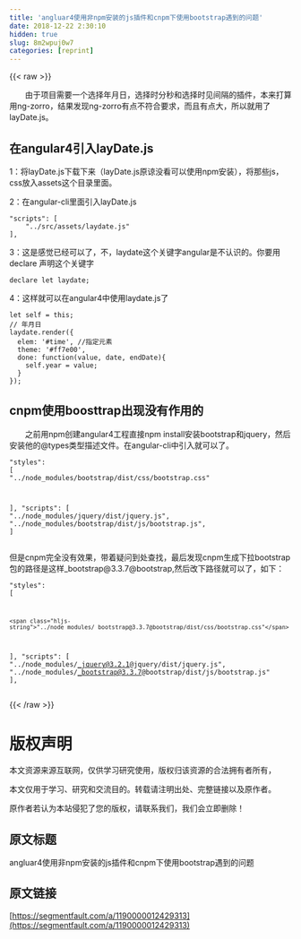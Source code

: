 ```yaml
---
title: 'angluar4使用非npm安装的js插件和cnpm下使用bootstrap遇到的问题' 
date: 2018-12-22 2:30:10
hidden: true
slug: 8m2wpuj0w7
categories: [reprint]
---
```


{{< raw >}}

                    
<p>  由于项目需要一个选择年月日，选择时分秒和选择时见间隔的插件，本来打算用ng-zorro，结果发现ng-zorro有点不符合要求，而且有点大，所以就用了layDate.js。</p>
<h2 id="articleHeader0">在angular4引入layDate.js</h2>
<p>1：将layDate.js下载下来（layDate.js原谅没看可以使用npm安装），将那些js，css放入assets这个目录里面。</p>
<p>2：在angular-cli里面引入layDate.js</p>
<div class="widget-codetool" style="display:none;">
      <div class="widget-codetool--inner">
      <span class="selectCode code-tool" data-toggle="tooltip" data-placement="top" title="" data-original-title="全选"></span>
      <span type="button" class="copyCode code-tool" data-toggle="tooltip" data-placement="top" data-clipboard-text="&quot;scripts&quot;: [
    &quot;../src/assets/laydate.js&quot;
]," title="" data-original-title="复制"></span>
      <span type="button" class="saveToNote code-tool" data-toggle="tooltip" data-placement="top" title="" data-original-title="放进笔记"></span>
      </div>
      </div><pre class="javascript hljs"><code class="javascript"><span class="hljs-string">"scripts"</span>: [
    <span class="hljs-string">"../src/assets/laydate.js"</span>
],</code></pre>
<p>3：这是感觉已经可以了，不，laydate这个关键字angular是不认识的。你要用declare 声明这个关键字</p>
<div class="widget-codetool" style="display:none;">
      <div class="widget-codetool--inner">
      <span class="selectCode code-tool" data-toggle="tooltip" data-placement="top" title="" data-original-title="全选"></span>
      <span type="button" class="copyCode code-tool" data-toggle="tooltip" data-placement="top" data-clipboard-text="declare let laydate;" title="" data-original-title="复制"></span>
      <span type="button" class="saveToNote code-tool" data-toggle="tooltip" data-placement="top" title="" data-original-title="放进笔记"></span>
      </div>
      </div><pre class="javascript hljs"><code class="javascript" style="word-break: break-word; white-space: initial;">declare <span class="hljs-keyword">let</span> laydate;</code></pre>
<p>4：这样就可以在angular4中使用laydate.js了</p>
<div class="widget-codetool" style="display:none;">
      <div class="widget-codetool--inner">
      <span class="selectCode code-tool" data-toggle="tooltip" data-placement="top" title="" data-original-title="全选"></span>
      <span type="button" class="copyCode code-tool" data-toggle="tooltip" data-placement="top" data-clipboard-text="let self = this;
// 年月日
laydate.render({
  elem: '#time', //指定元素
  theme: '#ff7e00',
  done: function(value, date, endDate){
    self.year = value;
  }
});" title="" data-original-title="复制"></span>
      <span type="button" class="saveToNote code-tool" data-toggle="tooltip" data-placement="top" title="" data-original-title="放进笔记"></span>
      </div>
      </div><pre class="javascript hljs"><code class="javascript"><span class="hljs-keyword">let</span> self = <span class="hljs-keyword">this</span>;
<span class="hljs-comment">// 年月日</span>
laydate.render({
  <span class="hljs-attr">elem</span>: <span class="hljs-string">'#time'</span>, <span class="hljs-comment">//指定元素</span>
  theme: <span class="hljs-string">'#ff7e00'</span>,
  <span class="hljs-attr">done</span>: <span class="hljs-function"><span class="hljs-keyword">function</span>(<span class="hljs-params">value, date, endDate</span>)</span>{
    self.year = value;
  }
});</code></pre>
<h2 id="articleHeader1">cnpm使用boosttrap出现没有作用的</h2>
<p>  之前用npm创建angular4工程直接npm install安装bootstrap和jquery，然后安装他的@types类型描述文件。在angular-cli中引入就可以了。</p>
<div class="widget-codetool" style="display:none;">
      <div class="widget-codetool--inner">
      <span class="selectCode code-tool" data-toggle="tooltip" data-placement="top" title="" data-original-title="全选"></span>
      <span type="button" class="copyCode code-tool" data-toggle="tooltip" data-placement="top" data-clipboard-text="&quot;styles&quot;: [
    &quot;../node_modules/bootstrap/dist/css/bootstrap.css&quot;

],
    &quot;scripts&quot;: [
    &quot;../node_modules/jquery/dist/jquery.js&quot;,
    &quot;../node_modules/bootstrap/dist/js/bootstrap.js&quot;,
]" title="" data-original-title="复制"></span>
      <span type="button" class="saveToNote code-tool" data-toggle="tooltip" data-placement="top" title="" data-original-title="放进笔记"></span>
      </div>
      </div><pre class="javascript hljs"><code class="javascript"><span class="hljs-string">"styles"</span>: [
    <span class="hljs-string">"../node_modules/bootstrap/dist/css/bootstrap.css"</span>

],
    <span class="hljs-string">"scripts"</span>: [
    <span class="hljs-string">"../node_modules/jquery/dist/jquery.js"</span>,
    <span class="hljs-string">"../node_modules/bootstrap/dist/js/bootstrap.js"</span>,
]</code></pre>
<p>但是cnpm完全没有效果，带着疑问到处查找，最后发现cnpm生成下拉bootstrap包的路径是这样_bootstrap@3.3.7@bootstrap,然后改下路径就可以了，如下：</p>
<div class="widget-codetool" style="display:none;">
      <div class="widget-codetool--inner">
      <span class="selectCode code-tool" data-toggle="tooltip" data-placement="top" title="" data-original-title="全选"></span>
      <span type="button" class="copyCode code-tool" data-toggle="tooltip" data-placement="top" data-clipboard-text="&quot;styles&quot;: [
   
    &quot;../node_modules/_bootstrap@3.3.7@bootstrap/dist/css/bootstrap.css&quot;
],
    &quot;scripts&quot;: [
    &quot;../node_modules/_jquery@3.2.1@jquery/dist/jquery.js&quot;,
    &quot;../node_modules/_bootstrap@3.3.7@bootstrap/dist/js/bootstrap.js&quot;
]," title="" data-original-title="复制"></span>
      <span type="button" class="saveToNote code-tool" data-toggle="tooltip" data-placement="top" title="" data-original-title="放进笔记"></span>
      </div>
      </div><pre class="javascript hljs"><code class="javascript"><span class="hljs-string">"styles"</span>: [
   
    <span class="hljs-string">"../node_modules/_bootstrap@3.3.7@bootstrap/dist/css/bootstrap.css"</span>
],
    <span class="hljs-string">"scripts"</span>: [
    <span class="hljs-string">"../node_modules/_jquery@3.2.1@jquery/dist/jquery.js"</span>,
    <span class="hljs-string">"../node_modules/_bootstrap@3.3.7@bootstrap/dist/js/bootstrap.js"</span>
],</code></pre>

                
{{< /raw >}}

# 版权声明
本文资源来源互联网，仅供学习研究使用，版权归该资源的合法拥有者所有，

本文仅用于学习、研究和交流目的。转载请注明出处、完整链接以及原作者。

原作者若认为本站侵犯了您的版权，请联系我们，我们会立即删除！

## 原文标题
angluar4使用非npm安装的js插件和cnpm下使用bootstrap遇到的问题

## 原文链接
[https://segmentfault.com/a/1190000012429313](https://segmentfault.com/a/1190000012429313)

